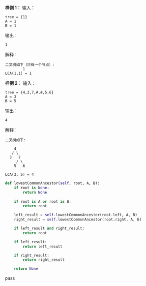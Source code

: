 

**样例 1：**
输入：
```
tree = {1}
A = 1
B = 1
```
输出：
```
1
```
解释：
```
二叉树如下（只有一个节点）:
        1
LCA(1,1) = 1
```

**样例 2：**
输入：
```
tree = {4,3,7,#,#,5,6}
A = 3
B = 5
```
输出：
```
4
```
解释：
```
二叉树如下:

    4
   / \
  3   7
     / \
    5   6
                        
LCA(3, 5) = 4
```



```python
def lowestCommonAncestor(self, root, A, B):
	if root is None:
		return None
	
	if root is A or root is B:
		return root

	left_result = self.lowestCommonAncestor(root.left, A, B)
	right_result = self.lowestCommonAncestor(root.right, A, B)

	if left_result and right_result:
		return root

	if left_result:
		return left_result

	if right_result:
		return right_result

	return None
```
pass
